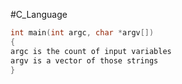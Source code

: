 #C_Language 

```c
int main(int argc, char *argv[])
{
argc is the count of input variables
argv is a vector of those strings
}
```
